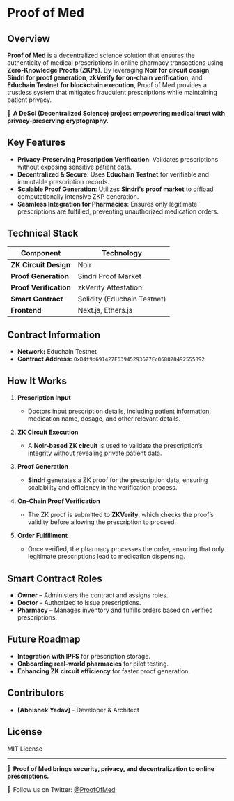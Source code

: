# Proof of Med

## Overview
**Proof of Med** is a decentralized science solution that ensures the authenticity of medical prescriptions in online pharmacy transactions using **Zero-Knowledge Proofs (ZKPs)**. By leveraging **Noir for circuit design**, **Sindri for proof generation**, **zkVerify for on-chain verification**, and **Educhain Testnet for blockchain execution**, Proof of Med provides a trustless system that mitigates fraudulent prescriptions while maintaining patient privacy.

🧬 **A DeSci (Decentralized Science) project empowering medical trust with privacy-preserving cryptography.**

## **Key Features**
- **Privacy-Preserving Prescription Verification**: Validates prescriptions without exposing sensitive patient data.
- **Decentralized & Secure**: Uses **Educhain Testnet** for verifiable and immutable prescription records.
- **Scalable Proof Generation**: Utilizes **Sindri's proof market** to offload computationally intensive ZKP generation.
- **Seamless Integration for Pharmacies**: Ensures only legitimate prescriptions are fulfilled, preventing unauthorized medication orders.

## **Technical Stack**
| Component               | Technology |
|------------------------|------------|
| **ZK Circuit Design**  | Noir |
| **Proof Generation**   | Sindri Proof Market |
| **Proof Verification** | zkVerify Attestation |
| **Smart Contract**     | Solidity (Educhain Testnet) |
| **Frontend**           | Next.js, Ethers.js |

## Contract Information
- **Network:** Educhain Testnet
- **Contract Address:** `0xD4f9d691427F63945293627Fc068828492555892`

## How It Works
1. **Prescription Input**
   - Doctors input prescription details, including patient information, medication name, dosage, and other relevant details.

2. **ZK Circuit Execution**
   - A **Noir-based ZK circuit** is used to validate the prescription’s integrity without revealing private patient data.

3. **Proof Generation**
   - **Sindri** generates a ZK proof for the prescription data, ensuring scalability and efficiency in the verification process.

4. **On-Chain Proof Verification**
   - The ZK proof is submitted to **ZKVerify**, which checks the proof’s validity before allowing the prescription to proceed.

5. **Order Fulfillment**
   - Once verified, the pharmacy processes the order, ensuring that only legitimate prescriptions lead to medication dispensing.

## Smart Contract Roles
- **Owner** – Administers the contract and assigns roles.
- **Doctor** – Authorized to issue prescriptions.
- **Pharmacy** – Manages inventory and fulfills orders based on verified prescriptions.

## Future Roadmap
- **Integration with IPFS** for prescription storage.
- **Onboarding real-world pharmacies** for pilot testing.
- **Enhancing ZK circuit efficiency** for faster proof generation.

## **Contributors**
- **[Abhishek Yadav]** - Developer & Architect

## License
MIT License

---

🚀 **Proof of Med brings security, privacy, and decentralization to online prescriptions.**

🔗 Follow us on Twitter: [@ProofOfMed](https://twitter.com/InternOnChain)
